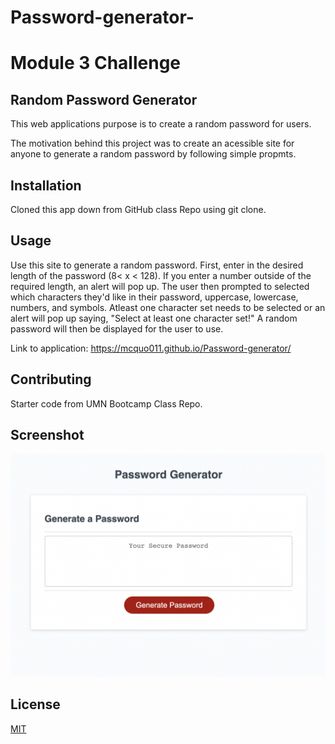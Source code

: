 # Password-generator-

# Module 3 Challenge

## Random Password Generator

This web applications purpose is to create a random password for users.

The motivation behind this project was to create an acessible site for anyone to generate a random password by following simple propmts.

## Installation

Cloned this app down from GitHub class Repo using git clone.

## Usage

Use this site to generate a random password. First, enter in the desired length of the password (8< x < 128). If you enter a number outside of the required length, an alert will pop up. The user then prompted to selected which characters they'd like in their password, uppercase, lowercase, numbers, and symbols. Atleast one character set needs to be selected or an alert will pop up saying, "Select at least one character set!" A random password will then be displayed for the user to use.

Link to application: https://mcquo011.github.io/Password-generator/ 

## Contributing

Starter code from UMN Bootcamp Class Repo.

## Screenshot

![Alt text](/assets/pass-gen.png?raw=true "Screenshot of Password Generator Application")

## License

[MIT](https://choosealicense.com/licenses/mit/)
